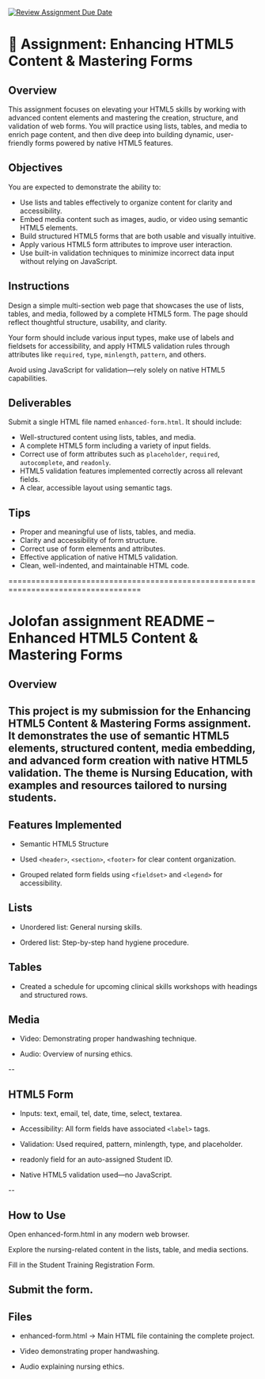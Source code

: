 [![Review Assignment Due Date](https://classroom.github.com/assets/deadline-readme-button-22041afd0340ce965d47ae6ef1cefeee28c7c493a6346c4f15d667ab976d596c.svg)](https://classroom.github.com/a/ew7e64j9)
# 📘 Assignment: Enhancing HTML5 Content & Mastering Forms

## Overview

This assignment focuses on elevating your HTML5 skills by working with advanced content elements and mastering the creation, structure, and validation of web forms. You will practice using lists, tables, and media to enrich page content, and then dive deep into building dynamic, user-friendly forms powered by native HTML5 features.

## Objectives

You are expected to demonstrate the ability to:

* Use lists and tables effectively to organize content for clarity and accessibility.
* Embed media content such as images, audio, or video using semantic HTML5 elements.
* Build structured HTML5 forms that are both usable and visually intuitive.
* Apply various HTML5 form attributes to improve user interaction.
* Use built-in validation techniques to minimize incorrect data input without relying on JavaScript.

## Instructions

Design a simple multi-section web page that showcases the use of lists, tables, and media, followed by a complete HTML5 form. The page should reflect thoughtful structure, usability, and clarity.

Your form should include various input types, make use of labels and fieldsets for accessibility, and apply HTML5 validation rules through attributes like `required`, `type`, `minlength`, `pattern`, and others.

Avoid using JavaScript for validation—rely solely on native HTML5 capabilities.

## Deliverables

Submit a single HTML file named `enhanced-form.html`. It should include:

* Well-structured content using lists, tables, and media.
* A complete HTML5 form including a variety of input fields.
* Correct use of form attributes such as `placeholder`, `required`, `autocomplete`, and `readonly`.
* HTML5 validation features implemented correctly across all relevant fields.
* A clear, accessible layout using semantic tags.

## Tips

* Proper and meaningful use of lists, tables, and media.
* Clarity and accessibility of form structure.
* Correct use of form elements and attributes.
* Effective application of native HTML5 validation.
* Clean, well-indented, and maintainable HTML code.

===================================================================================
# Jolofan assignment README – Enhanced HTML5 Content & Mastering Forms
## Overview

This project is my submission for the Enhancing HTML5 Content & Mastering Forms assignment.
It demonstrates the use of semantic HTML5 elements, structured content, media embedding, and advanced form creation with native HTML5 validation.
The theme is Nursing Education, with examples and resources tailored to nursing students.
--

## Features Implemented
* Semantic HTML5 Structure

* Used `<header>`, `<section>`, `<footer>` for clear content organization.

* Grouped related form fields using `<fieldset>` and `<legend>` for accessibility.

## Lists

* Unordered list: General nursing skills.

* Ordered list: Step-by-step hand hygiene procedure.

## Tables

* Created a schedule for upcoming clinical skills workshops with headings and structured rows.

## Media

* Video: Demonstrating proper handwashing technique.

* Audio: Overview of nursing ethics.

--
## HTML5 Form

* Inputs: text, email, tel, date, time, select, textarea.

* Accessibility: All form fields have associated `<label>` tags.

* Validation: Used required, pattern, minlength, type, and placeholder.

* readonly field for an auto-assigned Student ID.

* Native HTML5 validation used—no JavaScript.

--
## How to Use
Open enhanced-form.html in any modern web browser.

Explore the nursing-related content in the lists, table, and media sections.

Fill in the Student Training Registration Form.

Submit the form.
--

## Files
* enhanced-form.html → Main HTML file containing the complete project.

* Video demonstrating proper handwashing.

* Audio explaining nursing ethics.